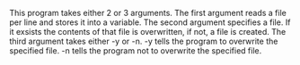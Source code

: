 This program takes either 2 or 3 arguments. 
The first argument reads a file per line and stores it into a variable.
The second argument specifies a file. If it exsists the contents of that file is overwritten, if not, a file is created.
The third argument takes either -y or -n. -y tells the program to overwrite the specified file. -n tells the program not to overwrite the specified file.


